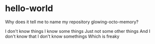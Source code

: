 # hello-world
Why does it tell me to name my repository glowing-octo-memory?


I don't know things
I know some things
Just not some other things
And I don't know that I don't know somethings
Which is freaky
